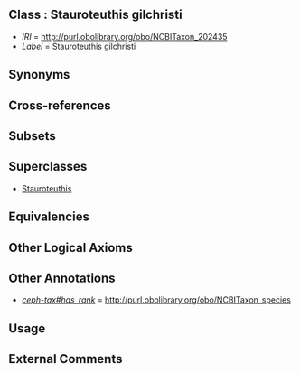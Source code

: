 
## Class : Stauroteuthis gilchristi

 * *IRI* = http://purl.obolibrary.org/obo/NCBITaxon_202435
 * *Label* = Stauroteuthis gilchristi

## Synonyms


## Cross-references


## Subsets


## Superclasses

 * [Stauroteuthis](../../NCBITaxon/45/NCBITaxon_61745.md)

## Equivalencies


## Other Logical Axioms


## Other Annotations

 * *[ceph-tax#has_rank](../../ceph-tax#has/nk/ceph-tax#has_rank.md)* = http://purl.obolibrary.org/obo/NCBITaxon_species

## Usage


## External Comments

